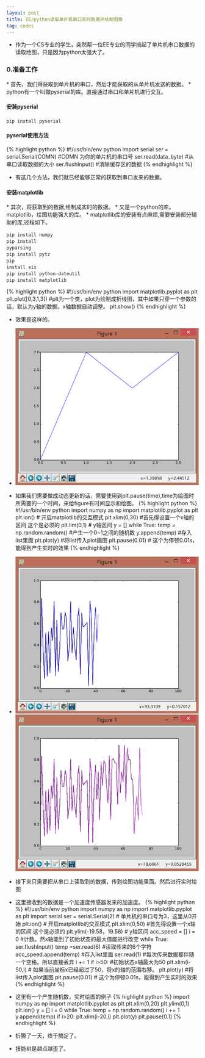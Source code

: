 ```yaml
---
layout: post
title: EE/python读取单片机串口实时数据并绘制图像
tag: codes
---
```


*  作为一个CS专业的学生，突然帮一位EE专业的同学搞起了单片机串口数据的读取绘图，只是因为python太强大了。

<h3>0.准备工作</h3>
*  首先，我们得获取到单片机的串口，然后才能获取的从单片机发送的数据。
*  python有一个叫做pyserial的库。直接通过串口和单片机进行交互。

<h4>安装pyserial</h4>  
<code>pip install pyserial</code>
<h4>pyserial使用方法</h4>
{% highlight python %}
#!/usr/bin/env python
import serial
ser = serial.Serial(COMN)  #COMN 为你的单片机的串口号
ser.read(data_byte)  #从串口读取数据的大小
ser.flushInput()  #清除缓存区的数据
{% endhighlight %}

*  有这几个方法，我们就已经能够正常的获取到串口发来的数据。

<h4>安装matplotlib</h4>
*  其次，将获取到的数据,绘制成实时的数据。
*  又是一个python的库。 matplotlib，绘图功能强大的库。
*  matplotlib库的安装有点麻烦,需要安装部分辅助的库,过程如下。

<code>pip install numpy</code></br>
<code>pip install pyparsing</code></br>
<code>pip install pytz</code></br>
<code>pip install six</code></br>
<code>pip install python-dateutil</code></br>
<code>pip install matplotlib</code>

{% highlight python %}
#!/usr/bin/env python
import matplotlib.pyplot as plt
plt.plot([0,3,1,3])  #plt为一个类，plot为绘制成折线图，其中如果只穿一个参数的话，默认为y轴的数据。x轴数据自动调整。
plt.show()
{% endhighlight %}

*  效果是这样的。

*  <img src="/images/figure1.png">

*  如果我们需要做成动态更新的话，需要使用到plt.pause(time),time为绘图时所需要的一个时间，来给figure有时间显示和绘图。
{% highlight python %}
#!/usr/bin/env python
import numpy as np
import matplotlib.pyplot as plt
plt.ion()  #  开启matplotlib的交互模式
plt.xlim(0,30)  #首先得设置一个x轴的区间 这个是必须的
plt.lim(0,1) # y轴区间 
y = []
while True:
	temp = np.random.random() #产生一个0~1之间的随机数
	y.append(temp)  #存入list里面
	plt.plot(y) #将list传入plot画图
	plt.pause(0.01) # 这个为停顿0.01s，能得到产生实时的效果
{% endhighlight %}
*  <img src="/images/figure2.png" ><img src="/images/figure3.png" >

*  接下来只需要把从串口上读取到的数据，传到绘图功能里面。然后进行实时绘图
*  这里接收到的数据是一个加速度传感器发来的加速度。
{% highlight python %}
#!/usr/bin/env python
import numpy as np
import matplotlib.pyplot as plt
import serial
ser = serial.Serial(2)  # 单片机的串口号为3，这里从0开始
plt.ion()  #  开启matplotlib的交互模式
plt.xlim(0,50)  #首先得设置一个x轴的区间 这个是必须的
plt.ylim(-19.58，19.58) # y轴区间 
acc_speed = []
i = 0  #计数。然x轴能到了初始状态的最大值能进行改变
while True:
	ser.flushInput()
	temp =ser.read(6) #读取传来的6个字符
	acc_speed.append(temp)  #存入list里面
	ser.read(1)  #每次传来数据都伴随一个空格。所以直接丢弃
	i += 1
	if i>50:    #初始状态x轴最大为50
		plt.xlim(i-50,i) #  如果当前坐标x已经超过了50，将x的轴的范围右移。
	plt.plot(y) #将list传入plot画图
	plt.pause(0.01) # 这个为停顿0.01s，能得到产生实时的效果
{% endhighlight %}

*  这里有一个产生随机数，实时绘图的例子
{% highlight python %}
import numpy as np
import matplotlib.pyplot as plt
plt.xlim(0,20)
plt.ylim(0,1)
plt.ion()
y = []
i = 0
while True:
    temp = np.random.random()
    i += 1
    y.append(temp)
    if i>20:
    	plt.xlim(i-20,i)
    plt.plot(y)
    plt.pause(0.1)
{% endhighlight %}

*  折腾了一天，终于搞定了。
*  技能树是越点越歪了。